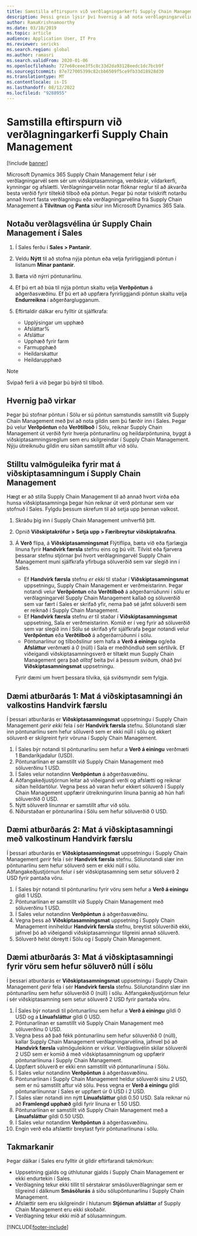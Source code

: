 ```yaml
---
title: Samstilla eftirspurn við verðlagningarkerfi Supply Chain Management
description: Þessi grein lýsir því hvernig á að nota verðlagningarvélina í Microsoft Dynamics 365 Supply Chain Management frá Microsoft Dynamics 365 Sala.
author: RamaKrishnamoorthy
ms.date: 03/10/2019
ms.topic: article
audience: Application User, IT Pro
ms.reviewer: sericks
ms.search.region: global
ms.author: ramasri
ms.search.validFrom: 2020-01-06
ms.openlocfilehash: 727e60ceee3f5c8c33d2da93128eedc1dc7bcb9f
ms.sourcegitcommit: 87e727005399c82cbb6509f5ce9fb33d18928d30
ms.translationtype: MT
ms.contentlocale: is-IS
ms.lasthandoff: 08/12/2022
ms.locfileid: "9288955"
---
```

# <a name="sync-on-demand-with-the-supply-chain-management-pricing-engine"></a>Samstilla eftirspurn við verðlagningarkerfi Supply Chain Management

[!include [banner](../../includes/banner.md)]

Microsoft Dynamics 365 Supply Chain Management felur í sér verðlagningarvél sem sér um viðskiptasamninga, verðskrár, vildarkerfi, kynningar og afslætti. Verðlagningarvélin notar flóknar reglur til að ákvarða besta verðið fyrir tiltekið tilboð eða pöntun. Þegar þú notar tvískrift notarðu annað hvort fasta verðlagningu eða verðlagningarvélina frá Supply Chain Management á **Tilvitnun** og **Panta** síður inn Microsoft Dynamics 365 Sala.

## <a name="use-the-pricing-engine-from-supply-chain-management-in-sales"></a>Notaðu verðlagsvélina úr Supply Chain Management í Sales

1. Í Sales ferðu í **Sales \> Pantanir**.
1. Veldu **Nýtt** til að stofna nýja pöntun eða velja fyrirliggjandi pöntun í listanum **Mínar pantanir**.
1. Bæta við nýrri pöntunarlínu.
1. Ef þú ert að búa til nýja pöntun skaltu velja **Verðpöntun** á aðgerðasvæðinu. Ef þú ert að uppfæra fyrirliggjandi pöntun skaltu velja **Endurreikna** í aðgerðarglugganum.
1. Eftirtaldir dálkar eru fylltir út sjálfkrafa:

    - Upplýsingar um upphæð
    - Afsláttar%
    - Afsláttur
    - Upphæð fyrir farm
    - Farmupphæð
    - Heildarskattur
    - Heildarupphæð

> [!NOTE]
> Svipað ferli á við þegar þú býrð til tilboð.

## <a name="how-it-works"></a>Hvernig það virkar

Þegar þú stofnar pöntun í Sölu er sú pöntun samstundis samstillt við Supply Chain Management með því að nota gildin sem þú færðir inn í Sales. Þegar þú velur **Verðpöntun** eða **Verðtilboð** í Sölu, reiknar Supply Chain Management út verðið fyrir hverja pöntunarlínu og heildarpöntunina, byggt á viðskiptasamningsreglum sem eru skilgreindar í Supply Chain Management. Nýju útreiknuðu gildin eru síðan samstillt aftur við sölu.

## <a name="set-trade-agreement-evaluation-options-in-supply-chain-management"></a>Stilltu valmöguleika fyrir mat á viðskiptasamningum í Supply Chain Management

Hægt er að stilla Supply Chain Management til að annað hvort virða eða hunsa viðskiptasamninga þegar hún reiknar út verð pöntunar sem var stofnuð í Sales. Fylgdu þessum skrefum til að setja upp þennan valkost.

1. Skráðu þig inn í Supply Chain Management umhverfið þitt.
1. Opnið **Viðskiptakröfur \> Setja upp \> Færibreytur viðskiptakrafna**.
1. Á **Verð** flipa, á **Viðskiptasamningsmat** Flýtiflipa, bæta við eða fjarlægja línuna fyrir **Handvirk færsla** stefnu eins og þú vilt. Tilvist eða fjarvera þessarar stefnu stjórnar því hvort verðlagningarvél Supply Chain Management muni sjálfkrafa yfirbuga söluverðið sem var slegið inn í Sales.

    - Ef **Handvirk færsla** stefnu *er ekki* til staðar í **Viðskiptasamningsmat** uppsetningu, Supply Chain Management er verðmeistarinn. Þegar notandi velur **Verðpöntun** eða **Verðtilboð** á aðgerðarrúðunni í sölu er verðlagningarvél Supply Chain Management kallað og söluverðið sem var fært í Sales er skrifað yfir, nema það sé jafnt söluverði sem er reiknað í Supply Chain Management.
    - Ef **Handvirk færsla** stefnu *er* til staðar í **Viðskiptasamningsmat** uppsetning, Sala er verðmeistarinn. Komið er í veg fyrir að söluverðið sem var slegið inn í Sölu sé skrifað yfir sjálfkrafa þegar notandi velur **Verðpöntun** eða **Verðtilboð** á aðgerðarrúðunni í sölu.
    - Pöntunarlínur og tilboðslínur sem hafa a **Verð á einingu** og/eða **Afsláttur** verðmæti á *0* (núll) í Sala er meðhöndluð sem sértilvik. Ef viðeigandi viðskiptasamningsverð er tiltækt mun Supply Chain Management gera það *alltaf* beita því á þessum sviðum, óháð því **Viðskiptasamningsmat** uppsetningu.

    Fyrir dæmi um hvert þessara tilvika, sjá sviðsmyndir sem fylgja.

## <a name="example-scenario-1-trade-agreement-evaluation-without-the-manual-entry-option"></a>Dæmi atburðarás 1: Mat á viðskiptasamningi án valkostins Handvirk færslu

Í þessari atburðarás er **Viðskiptasamningsmat** uppsetningu í Supply Chain Management *gerir ekki* fela í sér **Handvirk færsla** stefnu. Sölunotandi slær inn pöntunarlínu sem hefur söluverð sem er ekki núll í sölu og ekkert söluverð er skilgreint fyrir vöruna í Supply Chain Management.

1. Í Sales býr notandi til pöntunarlínu sem hefur a **Verð á einingu** verðmæti 1 Bandaríkjadalur (USD).
1. Pöntunarlínan er samstillt við Supply Chain Management með söluverðinu 1 USD.
1. Í Sales velur notandinn **Verðpöntun** á aðgerðasvæðinu.
1. Aðfangakeðjustjórnun leitar að viðeigandi verði og afslætti og reiknar síðan heildartölur. Vegna þess að varan hefur ekkert söluverð í Supply Chain Management uppfærir útreikningurinn línuna þannig að hún hafi söluverðið 0 USD.
1. Nýtt söluverð línunnar er samstillt aftur við sölu.
1. Niðurstaðan er pöntunarlína í Sölu sem hefur söluverðið 0 USD.

## <a name="example-scenario-2-trade-agreement-evaluation-with-the-manual-entry-option"></a>Dæmi atburðarás 2: Mat á viðskiptasamningi með valkostinum Handvirk færslu

Í þessari atburðarás er **Viðskiptasamningsmat** uppsetningu í Supply Chain Management *gerir* fela í sér **Handvirk færsla** stefnu. Sölunotandi slær inn pöntunarlínu sem hefur söluverð sem er ekki núll í sölu. Aðfangakeðjustjórnun felur í sér viðskiptasamning sem setur söluverð 2 USD fyrir pantaða vöru.

1. Í Sales býr notandi til pöntunarlínu fyrir vöru sem hefur a **Verð á einingu** gildi 1 USD.
1. Pöntunarlínan er samstillt við Supply Chain Management með söluverðinu 1 USD.
1. Í Sales velur notandinn **Verðpöntun** á aðgerðasvæðinu.
1. Vegna þess að **Viðskiptasamningsmat** uppsetning í Supply Chain Management inniheldur **Handvirk færsla** stefnu, breytist söluverðið ekki, jafnvel þó að viðeigandi viðskiptasamningur tilgreini annað söluverð.
1. Söluverð helst óbreytt í Sölu og í Supply Chain Management.

## <a name="example-scenario-3-trade-agreement-evaluation-for-an-item-that-has-a-sales-price-of-zero-in-sales"></a>Dæmi atburðarás 3: Mat á viðskiptasamningi fyrir vöru sem hefur söluverð núll í sölu

Í þessari atburðarás er **Viðskiptasamningsmat** uppsetningu í Supply Chain Management *gerir* fela í sér **Handvirk færsla** stefnu. Sölunotandinn slær inn pöntunarlínu sem hefur söluverðið 0 (núll) í sölu. Aðfangakeðjustjórnun felur í sér viðskiptasamning sem setur söluverð 2 USD fyrir pantaða vöru.

1. Í Sales býr notandi til pöntunarlínu sem hefur a **Verð á einingu** gildi 0 USD og a **Línuafsláttur** gildi 0 USD.
1. Pöntunarlínan er samstillt við Supply Chain Management með söluverðinu 0 USD.
1. Vegna þess að það fékk pöntunarlínu sem hefur söluverðið 0 (núll), kallar Supply Chain Management verðlagningarvélina, jafnvel þó að **Handvirk færsla** valmöguleikinn er virkur. Verðlagsvélin skilar söluverði 2 USD sem er komið á með viðskiptasamningnum og uppfærir pöntunarlínuna í Supply Chain Management.
1. Uppfært söluverð er ekki enn samstillt við pöntunarlínuna í Sölu.
1. Í Sales velur notandinn **Verðpöntun** á aðgerðasvæðinu.
1. Pöntunarlínan í Supply Chain Management heldur söluverði sínu 2 USD, sem er nú samstillt aftur við sölu. Þess vegna er **Verð á einingu** gildi pöntunarlínunnar í Sales er uppfært úr 0 USD í 2 USD.
1. Í Sales slær notandi inn nýtt **Línuafsláttur** gildi 0.50 USD. Sala reiknar nú að **Framlengd upphæð** gildi fyrir línuna er 1.50 USD.
1. Pöntunarlínan er samstillt við Supply Chain Management með a **Línuafsláttur** gildi 0.50 USD.
1. Í Sales velur notandinn **Verðpöntun** á aðgerðasvæðinu.
1. Engin verð eða afslættir breytast fyrir pöntunarlínuna í sölu.

## <a name="limitations"></a>Takmarkanir

Þegar dálkar í Sales eru fylltir út gildir eftirfarandi takmörkun:

- Uppsetning gjalds og úthlutunar gjalds í Supply Chain Management er ekki endurtekin í Sales.
- Verðlagning tekur ekki tillit til sérstakrar smásöluverðlagningar sem er tilgreind í dálknum **Smásölurás** á síðu sölupöntunarlínu í Supply Chain Management.
- Afslættir sem eru skilgreindir í hlutanum **Stjórnun afsláttar** af Supply Chain Management eru ekki skoðaðir.
- Verðlagning tekur ekki mið af sölusamningum.

[!INCLUDE[footer-include](../../../../includes/footer-banner.md)]
